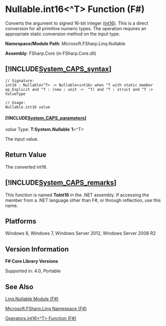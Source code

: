 # Nullable.int16<^T> Function (F#)

Converts the argument to signed 16-bit integer ([int16](http://msdn.microsoft.com/en-us/library/608e612c-5a8e-40c4-912f-55788628cb9b)). This is a direct conversion for all primitive numeric types. The operation requires an appropriate static conversion method on the input type.

**Namespace/Module Path**: Microsoft.FSharp.Linq.Nullable

**Assembly**: FSharp.Core (in FSharp.Core.dll)


## [!INCLUDE[System_CAPS_syntax](//System/Token/System_CAPS_syntax_md.md)]

```
// Signature:
int16 : Nullable<^T> -> Nullable<int16> when ^T with static member op_Explicit and ^T : (new : unit ->  ^T) and ^T : struct and ^T :> ValueType

// Usage:
Nullable.int16 value
```

#### [!INCLUDE[System_CAPS_parameters](//System/Token/System_CAPS_parameters_md.md)]
*value*
Type: **T:System.Nullable&#96;1**&lt;^T&gt;


The input value.




## Return Value
The converted int16.


## [!INCLUDE[System_CAPS_remarks](//System/Token/System_CAPS_remarks_md.md)]
This function is named **ToInt16** in the .NET assembly. If accessing the member from a .NET language other than F#, or through reflection, use this name.


## Platforms
Windows 8, Windows 7, Windows Server 2012, Windows Server 2008 R2


## Version Information
**F# Core Library Versions**

Supported in: 4.0, Portable




## See Also
[Linq.Nullable Module &#40;F&#35;&#41;](Linq.Nullable+Module+28%F%2329%.md)

[Microsoft.FSharp.Linq Namespace &#40;F&#35;&#41;](Microsoft.FSharp.Linq+Namespace+28%F%2329%.md)

[Operators.int16&#60;^T&#62; Function &#40;F&#35;&#41;](Operators.int16%3C%5ET%3E+Function+28%F%2329%.md)


